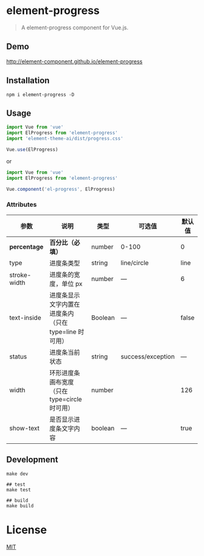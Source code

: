 # element-progress
> A element-progress component for Vue.js.

## Demo
http://element-component.github.io/element-progress

## Installation
```shell
npm i element-progress -D
```

## Usage
```javascript
import Vue from 'vue'
import ElProgress from 'element-progress'
import 'element-theme-ai/dist/progress.css'

Vue.use(ElProgress)
```

or

```javascript
import Vue from 'vue'
import ElProgress from 'element-progress'

Vue.component('el-progress', ElProgress)
```

### Attributes
| 参数          | 说明            | 类型            | 可选值                 | 默认值   |
|-------------  |---------------- |---------------- |---------------------- |-------- |
| **percentage** | **百分比（必填）**   | number          |     0-100          |     0    |
| type          | 进度条类型           | string         | line/circle | line |
| stroke-width  | 进度条的宽度，单位 px | number          | — | 6 |
| text-inside  | 进度条显示文字内置在进度条内（只在 type=line 时可用） | Boolean | — | false |
| status  | 进度条当前状态 | string | success/exception | — |
| width  | 环形进度条画布宽度（只在 type=circle 时可用） | number |  | 126 |
| show-text  | 是否显示进度条文字内容 | boolean | — | true |


## Development
```shell
make dev

## test
make test

## build
make build
```

# License
[MIT](https://opensource.org/licenses/MIT)
